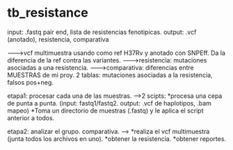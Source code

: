 # tb_resistance

input: .fastq pair end, lista de resistencias fenotipicas. 
output: .vcf (anotado), resistencia, comparativa

--->vcf multimuestra usando como ref H37Rv y anotado con SNPEff. Da la diferencia de la ref contra las variantes.
--->resistencia: mutaciones asociadas a una resistencia. 
--->comparativa: diferencias entre MUESTRAS de mi proy. 2 tablas: mutaciones asociadas a la resistencia, falsos pos+neg.



etapa1: procesar cada una de las muestras. 
-->2 scipts:
	*procesa una cepa de punta a punta. (input: fastq1/fastq2. output: .vcf de haplotipos, .bam mapeo)
	*Toma un directorio de muestras (.fastq) y le aplica el script anterior a todos.

etapa2: analizar el grupo. comparativa. 
--> 
	*realiza el vcf multimuestra (junta todos los archivos en uno).
	*obtener la resistencia.
	*obtener reportes.
